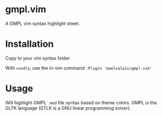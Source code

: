 gmpl.vim
========
A GMPL vim syntax highlight sheet.

Installation
============
Copy to your vim syntax folder

With `vundle`, use the in-vim command `:Plugin 'maelvalais/gmpl.vim'`

Usage
=====
Will highlight GMPL `.mod` file syntax based on theme colors. GMPL is the GLTK language (GTLK is a GNU linear programming solver).

